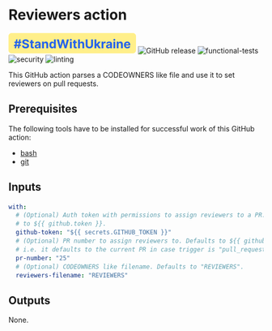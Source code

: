 # Reviewers action

[![Stand With Ukraine](https://raw.githubusercontent.com/vshymanskyy/StandWithUkraine/main/badges/StandWithUkraine.svg)](https://stand-with-ukraine.pp.ua)
![GitHub release](https://img.shields.io/github/v/release/fabasoad/reviewers-action?include_prereleases)
![functional-tests](https://github.com/fabasoad/reviewers-action/actions/workflows/functional-tests.yml/badge.svg)
![security](https://github.com/fabasoad/reviewers-action/actions/workflows/security.yml/badge.svg)
![linting](https://github.com/fabasoad/reviewers-action/actions/workflows/linting.yml/badge.svg)

This GitHub action parses a CODEOWNERS like file and use it to set reviewers on
pull requests.

## Prerequisites

The following tools have to be installed for successful work of this GitHub action:

- [bash](https://www.gnu.org/software/bash/)
- [git](https://git-scm.com/)

## Inputs

```yaml
with:
  # (Optional) Auth token with permissions to assign reviewers to a PR. Defaults
  # to ${{ github.token }}.
  github-token: "${{ secrets.GITHUB_TOKEN }}"
  # (Optional) PR number to assign reviewers to. Defaults to ${{ github.event.pull_request.number }},
  # i.e. it defaults to the current PR in case trigger is "pull_request".
  pr-number: "25"
  # (Optional) CODEOWNERS like filename. Defaults to "REVIEWERS".
  reviewers-filename: "REVIEWERS"
```

## Outputs

None.

